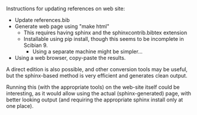 
Instructions for updating references on web site:

- Update references.bib
- Generate web page using "make html"
  - This requires having sphinx and the sphinxcontrib.bibtex extension
  - Installable using pip install, though this seems to be incomplete in Scibian 9.
    - Using a separate machine might be simpler...
- Using a web browser, copy-paste the results.

A direct edition is also possible, and other conversion tools may be useful,
but the sphinx-based method is very efficient and generates clean output.

Running this (with the appropriate tools) on the web-site itself could
be interesting, as it would allow using the actual (sphinx-generated)
page, with better looking output (and requiring the appropriate
sphinx install only at one place).